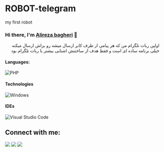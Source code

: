 # ROBOT-telegram
my first robot<br>

### Hi there, I'm [Alireza bagheri](https://alirezazerila.ir/) 👋

<p style='direction:rtl;'>
 اولین ربات تلگرام من که هر پیامی از طرف کابر ارسال میشه رو براش ارسال میکنه
خیلی برنامه ساده ای است و فقط هدف از ساختنش اشنایی بیشتر با ربات تلگرام بود
</p>


#### Languages:

![PHP](https://img.shields.io/badge/PHP-e67418?style=for-the-badge&logo=php&logoColor=white)&nbsp;

#### Technologies

![Windows](https://img.shields.io/badge/Windows-2b3335?style=for-the-badge&logo=windows&logoColor=white)&nbsp;

#### IDEs

![Visual Studio Code](https://img.shields.io/badge/Visual%20Studio%20Code-00cba7.svg?style=for-the-badge&logo=visual-studio-code&logoColor=white)&nbsp;


## Connect with me:

<p align = "center">

[<img src ="https://img.shields.io/badge/website-%23.svg?&style=for-the-badge&logo=www&logoColor=white%22&color=black">](https://alirezazerila.ir/)
[<img src="https://img.shields.io/badge/Telegram-%2312100E.svg?&style=for-the-badge&logo=telegram&logoColor=white&color=black" />](https://t.me/alirezabagheri05)
[<img src="https://img.shields.io/badge/instagram-%2312100E.svg?&style=for-the-badge&logo=instagram&logoColor=white&color=black" />](https://www.instagram.com/alirezabagheri05)
</p>
